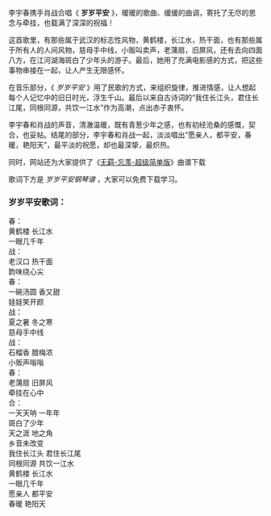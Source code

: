 

李宇春携手肖战合唱《 **岁岁平安** 》，暖暖的歌曲、缓缓的曲调，寄托了无尽的思念与牵挂，也载满了深深的祝福！

这首歌里，有那些属于武汉的标志性风物，黄鹤楼，长江水，热干面，也有那些属于所有人的人间风物，慈母手中线，小贩叫卖声，老蒲扇，旧屏风，还有去向四面八方，在江河湖海斑白了少年头的游子。最后，她用了充满电影感的方式，把这些事物串接在一起，让人产生无限感怀。

在音乐部分，《 _岁岁平安_
》用了民歌的方式，来组织旋律，推进情感，让人想起每个人记忆中的旧日时光，浮生千山。最后以来自古诗词的“我住长江头，君住长江尾，同根同源，共饮一江水”作为高潮，点出赤子衷怀。

李宇春和肖战的声音，清澈温暖，既有青葱少年之感，也有初经沧桑的感慨，契合，也妥帖。结尾的部分，李宇春和肖战一起，淡淡唱出“愿亲人，都平安，春暖，艳阳天”，最平淡的祝愿，却也最深挚，最炽热。

同时，网站还为大家提供了《[无羁-忘羡-超级简单版](Music-10687-无羁-忘羡-超级简单版.html "无羁-忘羡-超级简单版")》曲谱下载

歌词下方是 _岁岁平安钢琴谱_ ，大家可以免费下载学习。

### 岁岁平安歌词：

春：  
黄鹤楼 长江水  
一眼几千年  
战：  
老汉口 热干面  
韵味绕心尖  
春：  
一碗汤圆 香又甜  
娃娃笑开颜  
战：  
夏之暑 冬之寒  
慈母手中线  
战：  
石榴香 腊梅浓  
小贩声嗡嗡  
春：  
老蒲扇 旧屏风  
牵挂在心中  
合：  
一天天呐 一年年  
斑白了少年  
天之涯 地之角  
乡音未改变  
我住长江头 君住长江尾  
同根同源 共饮一江水  
黄鹤楼 长江水  
一眼几千年  
愿亲人 都平安  
春暖 艳阳天

